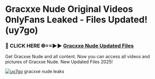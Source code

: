 # Gracxxe Nude Original Videos 0nlyFans Leaked - Files Updated! (uy7go)

<h3>🔴 CLICK HERE 🌐==►► <a href="https://tinyurl.com/yrmya6cz" rel="nofollow">Gracxxe Nude Updated Files</a></h3>

Get Gracxxe Nude and all content. Now you can access all videos and pictures of Gracxxe Nude. New Updated Files 2025!

[![uy7go](https://i.imgur.com/FMdXYCs.gif)](https://tinyurl.com/yrmya6cz)
gracxxe nude leaks